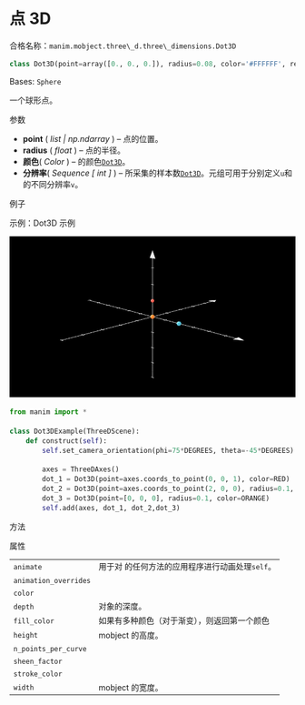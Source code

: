 # 点 3D 

合格名称：`manim.mobject.three\_d.three\_dimensions.Dot3D`


```py
class Dot3D(point=array([0., 0., 0.]), radius=0.08, color='#FFFFFF', resolution=(8, 8), **kwargs)
```

Bases: `Sphere`

一个球形点。

参数

- **point** ( _list_ _|_ _np.ndarray_ ) – 点的位置。
- **radius** ( _float_ ) – 点的半径。
- **颜色**( _Color_ ) – 的颜色[`Dot3D`]()。
- **分辨率**( _Sequence_ _\[_ _int_ _\]_ ) – 所采集的样本数[`Dot3D`]()。元组可用于分别定义`u`和的不同分辨率`v`。

例子

示例：Dot3D 示例

![Dot3DExample-1.png](../../static/Dot3DExample-1.png)


```py
from manim import *

class Dot3DExample(ThreeDScene):
    def construct(self):
        self.set_camera_orientation(phi=75*DEGREES, theta=-45*DEGREES)

        axes = ThreeDAxes()
        dot_1 = Dot3D(point=axes.coords_to_point(0, 0, 1), color=RED)
        dot_2 = Dot3D(point=axes.coords_to_point(2, 0, 0), radius=0.1, color=BLUE)
        dot_3 = Dot3D(point=[0, 0, 0], radius=0.1, color=ORANGE)
        self.add(axes, dot_1, dot_2,dot_3)
```


方法



属性

|||
|-|-|
`animate`|用于对 的任何方法的应用程序进行动画处理`self`。
`animation_overrides`|
`color`|
`depth`|对象的深度。
`fill_color`|如果有多种颜色（对于渐变），则返回第一个颜色
`height`|mobject 的高度。
`n_points_per_curve`|
`sheen_factor`|
`stroke_color`|
`width`|mobject 的宽度。
